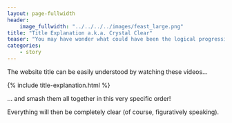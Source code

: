 ```yaml
---
layout: page-fullwidth
header:
    image_fullwidth: "../../../../images/feast_large.png"
title: "Title Explanation a.k.a. Crystal Clear"
teaser: "You may have wonder what could have been the logical progression leading to the website title... It is indeed pretty simple!"
categories:
    - story
---
```



The website title can be easily understood by watching these videos...


{% include title-explanation.html %}


... and smash them all together in this very specific order! 

Everything will then be completely clear (of course, figuratively speaking).
